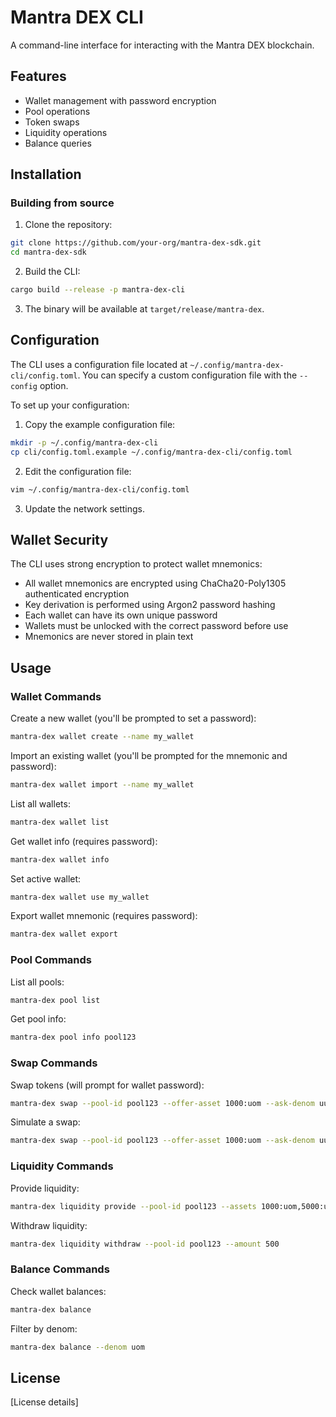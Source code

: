 # Mantra DEX CLI

A command-line interface for interacting with the Mantra DEX blockchain.

## Features

- Wallet management with password encryption
- Pool operations
- Token swaps
- Liquidity operations
- Balance queries

## Installation

### Building from source

1. Clone the repository:
```bash
git clone https://github.com/your-org/mantra-dex-sdk.git
cd mantra-dex-sdk
```

2. Build the CLI:
```bash
cargo build --release -p mantra-dex-cli
```

3. The binary will be available at `target/release/mantra-dex`.

## Configuration

The CLI uses a configuration file located at `~/.config/mantra-dex-cli/config.toml`. You can specify a custom configuration file with the `--config` option.

To set up your configuration:

1. Copy the example configuration file:
```bash
mkdir -p ~/.config/mantra-dex-cli
cp cli/config.toml.example ~/.config/mantra-dex-cli/config.toml
```

2. Edit the configuration file:
```bash
vim ~/.config/mantra-dex-cli/config.toml
```

3. Update the network settings.

## Wallet Security

The CLI uses strong encryption to protect wallet mnemonics:

- All wallet mnemonics are encrypted using ChaCha20-Poly1305 authenticated encryption
- Key derivation is performed using Argon2 password hashing
- Each wallet can have its own unique password
- Wallets must be unlocked with the correct password before use
- Mnemonics are never stored in plain text

## Usage

### Wallet Commands

Create a new wallet (you'll be prompted to set a password):
```bash
mantra-dex wallet create --name my_wallet
```

Import an existing wallet (you'll be prompted for the mnemonic and password):
```bash
mantra-dex wallet import --name my_wallet
```

List all wallets:
```bash
mantra-dex wallet list
```

Get wallet info (requires password):
```bash
mantra-dex wallet info
```

Set active wallet:
```bash
mantra-dex wallet use my_wallet
```

Export wallet mnemonic (requires password):
```bash
mantra-dex wallet export
```

### Pool Commands

List all pools:
```bash
mantra-dex pool list
```

Get pool info:
```bash
mantra-dex pool info pool123
```

### Swap Commands

Swap tokens (will prompt for wallet password):
```bash
mantra-dex swap --pool-id pool123 --offer-asset 1000:uom --ask-denom uusdt
```

Simulate a swap:
```bash
mantra-dex swap --pool-id pool123 --offer-asset 1000:uom --ask-denom uusdt --simulate
```

### Liquidity Commands

Provide liquidity:
```bash
mantra-dex liquidity provide --pool-id pool123 --assets 1000:uom,5000:uusdt
```

Withdraw liquidity:
```bash
mantra-dex liquidity withdraw --pool-id pool123 --amount 500
```

### Balance Commands

Check wallet balances:
```bash
mantra-dex balance
```

Filter by denom:
```bash
mantra-dex balance --denom uom
```

## License

[License details] 